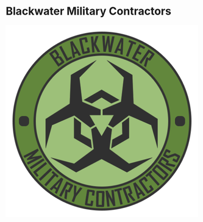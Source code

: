 # Blackwater Military Contractors

![alt text](https://github.com/lmccauley1999/ArmaSquad/blob/master/blackwater.png "Blackwater Insignia")
